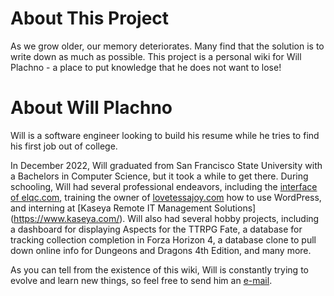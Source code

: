 # About This Project

As we grow older, our memory deteriorates. Many find that the solution is to write down as much as possible. This project is a personal wiki for Will Plachno - a place to put knowledge that he does not want to lose!

# About Will Plachno

Will is a software engineer looking to build his resume while he tries to find his first job out of college. 

In December 2022, Will graduated from San Francisco State University with a Bachelors in Computer Science, but it took a while to get there. During schooling, Will had several professional endeavors, including the [interface of elqc.com](http:www.elqc.com), training the owner of [lovetessajoy.com](http://www.lovetessajoy.com) how to use WordPress, and interning at [Kaseya Remote IT Management Solutions] (https://www.kaseya.com/). Will also had several hobby projects, including a dashboard for displaying Aspects for the TTRPG Fate, a database for tracking collection completion in Forza Horizon 4, a database clone to pull down online info for Dungeons and Dragons 4th Edition, and many more. 

As you can tell from the existence of this wiki, Will is constantly trying to evolve and learn new things, so feel free to send him an [e-mail](email:wjplachno@gmail.com).
